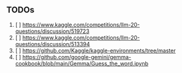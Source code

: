 ## TODOs

1. [ ] https://www.kaggle.com/competitions/llm-20-questions/discussion/519723
2. [ ] https://www.kaggle.com/competitions/llm-20-questions/discussion/513394
3. [ ] https://github.com/Kaggle/kaggle-environments/tree/master
4. [ ] https://github.com/google-gemini/gemma-cookbook/blob/main/Gemma/Guess_the_word.ipynb
